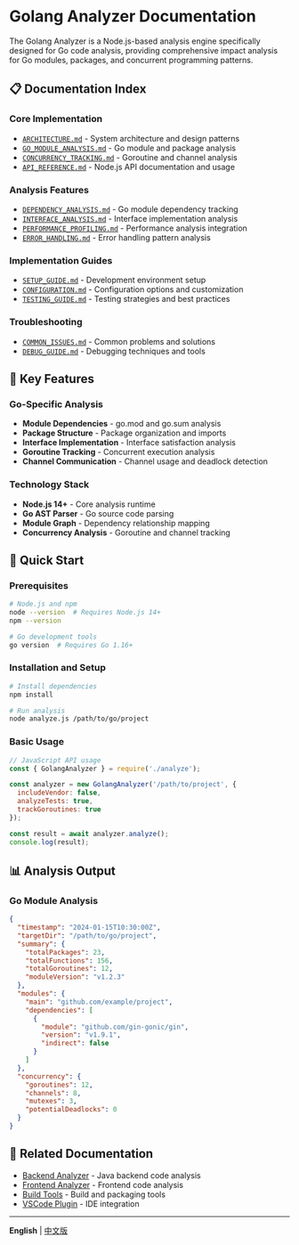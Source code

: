 # Golang Analyzer Documentation

The Golang Analyzer is a Node.js-based analysis engine specifically designed for Go code analysis, providing comprehensive impact analysis for Go modules, packages, and concurrent programming patterns.

## 📋 Documentation Index

### Core Implementation
- [`ARCHITECTURE.md`](./ARCHITECTURE.md) - System architecture and design patterns
- [`GO_MODULE_ANALYSIS.md`](./GO_MODULE_ANALYSIS.md) - Go module and package analysis
- [`CONCURRENCY_TRACKING.md`](./CONCURRENCY_TRACKING.md) - Goroutine and channel analysis
- [`API_REFERENCE.md`](./API_REFERENCE.md) - Node.js API documentation and usage

### Analysis Features
- [`DEPENDENCY_ANALYSIS.md`](./DEPENDENCY_ANALYSIS.md) - Go module dependency tracking
- [`INTERFACE_ANALYSIS.md`](./INTERFACE_ANALYSIS.md) - Interface implementation analysis
- [`PERFORMANCE_PROFILING.md`](./PERFORMANCE_PROFILING.md) - Performance analysis integration
- [`ERROR_HANDLING.md`](./ERROR_HANDLING.md) - Error handling pattern analysis

### Implementation Guides
- [`SETUP_GUIDE.md`](./SETUP_GUIDE.md) - Development environment setup
- [`CONFIGURATION.md`](./CONFIGURATION.md) - Configuration options and customization
- [`TESTING_GUIDE.md`](./TESTING_GUIDE.md) - Testing strategies and best practices

### Troubleshooting
- [`COMMON_ISSUES.md`](./COMMON_ISSUES.md) - Common problems and solutions
- [`DEBUG_GUIDE.md`](./DEBUG_GUIDE.md) - Debugging techniques and tools

## 🔧 Key Features

### Go-Specific Analysis
- **Module Dependencies** - go.mod and go.sum analysis
- **Package Structure** - Package organization and imports
- **Interface Implementation** - Interface satisfaction analysis
- **Goroutine Tracking** - Concurrent execution analysis
- **Channel Communication** - Channel usage and deadlock detection

### Technology Stack
- **Node.js 14+** - Core analysis runtime
- **Go AST Parser** - Go source code parsing
- **Module Graph** - Dependency relationship mapping
- **Concurrency Analysis** - Goroutine and channel tracking

## 🚀 Quick Start

### Prerequisites
```bash
# Node.js and npm
node --version  # Requires Node.js 14+
npm --version

# Go development tools
go version  # Requires Go 1.16+
```

### Installation and Setup
```bash
# Install dependencies
npm install

# Run analysis
node analyze.js /path/to/go/project
```

### Basic Usage
```javascript
// JavaScript API usage
const { GolangAnalyzer } = require('./analyze');

const analyzer = new GolangAnalyzer('/path/to/project', {
  includeVendor: false,
  analyzeTests: true,
  trackGoroutines: true
});

const result = await analyzer.analyze();
console.log(result);
```

## 📊 Analysis Output

### Go Module Analysis
```json
{
  "timestamp": "2024-01-15T10:30:00Z",
  "targetDir": "/path/to/go/project",
  "summary": {
    "totalPackages": 23,
    "totalFunctions": 156,
    "totalGoroutines": 12,
    "moduleVersion": "v1.2.3"
  },
  "modules": {
    "main": "github.com/example/project",
    "dependencies": [
      {
        "module": "github.com/gin-gonic/gin",
        "version": "v1.9.1",
        "indirect": false
      }
    ]
  },
  "concurrency": {
    "goroutines": 12,
    "channels": 8,
    "mutexes": 3,
    "potentialDeadlocks": 0
  }
}
```

## 🔗 Related Documentation

- [Backend Analyzer](../backend-analyzer/) - Java backend code analysis
- [Frontend Analyzer](../frontend-analyzer/) - Frontend code analysis
- [Build Tools](../build-tools/) - Build and packaging tools
- [VSCode Plugin](../vscode-plugin/) - IDE integration

---

**English** | [中文版](./README_CN.md) 